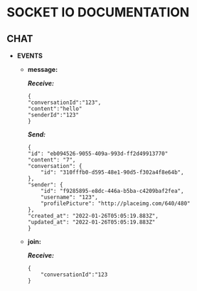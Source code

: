 # SOCKET IO DOCUMENTATION

## CHAT

- **EVENTS**

  - **message:**

    **_Receive:_**

    ```
    {
    "conversationId":"123",
    "content":"hello"
    "senderId":"123"
    }
    ```

    **_Send:_**

    ```
    {
    "id": "eb094526-9055-409a-993d-ff2d49913770"
    "content": "7",
    "conversation": {
        "id": "310fffb0-d595-48e1-90d5-f302a4f8e64b",
    },
    "sender": {
        "id": "f9285895-e8dc-446a-b5ba-c4209baf2fea",
        "username": "123",
        "profilePicture": "http://placeimg.com/640/480"
    },
    "created_at": "2022-01-26T05:05:19.883Z",
    "updated_at": "2022-01-26T05:05:19.883Z"
    }
    ```

  - **join:**

    **_Receive:_**

    ```
    {
        "conversationId":"123
    }
    ```
